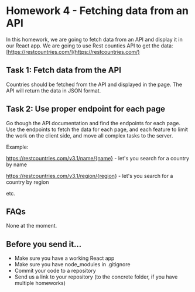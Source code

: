 # Homework 4 - Fetching data from an API

In this homework, we are going to fetch data from an API and display it in our React app. We are going to use Rest counties API to get the data: [https://restcountries.com/](https://restcountries.com/)

## Task 1: Fetch data from the API

Countries should be fetched from the API and displayed in the page. The API will return the data in JSON format.

## Task 2: Use proper endpoint for each page

Go though the API documentation and find the endpoints for each page. Use the endpoints to fetch the data for each page, and each feature to limit the work on the client side, and move all complex tasks to the server.

Example:

https://restcountries.com/v3.1/name/{name} - let's you search for a country by name

https://restcountries.com/v3.1/region/{region} - let's you search for a country by region

etc.

## FAQs

None at the moment.

## Before you send it...

- Make sure you have a working React app
- Make sure you have node_modules in .gitignore
- Commit your code to a repository
- Send us a link to your repository (to the concrete folder, if you have multiple homeworks)